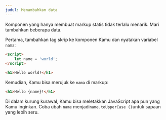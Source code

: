 ```yaml
---
judul: Menambahkan data
---
```


Komponen yang hanya membuat markup statis tidak terlalu menarik. Mari tambahkan beberapa data.

Pertama, tambahkan tag skrip ke komponen Kamu dan nyatakan variabel `nama`:

```html
<script>
	let name = 'world';
</script>

<h1>Hello world!</h1>
```

Kemudian, Kamu bisa merujuk ke `nama` di markup:

```html
<h1>Hello {name}!</h1>
```

Di dalam kurung kurawal, Kamu bisa meletakkan JavaScript apa pun yang Kamu inginkan. Coba ubah `name` menjadi` name.toUpperCase () `untuk sapaan yang lebih seru.